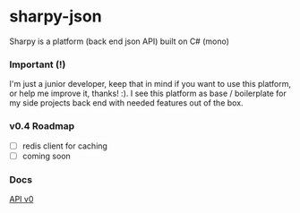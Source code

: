 # sharpy-json 
Sharpy is a platform (back end json API) built on C# (mono) 
 
### Important (!) 
 
I'm just a junior developer, keep that in mind if you want to use this platform, or help me improve it, thanks! :). I see this platform as base / boilerplate for my side projects back end with needed features out of the box. 

### v0.4 Roadmap
- [ ] redis client for caching
- [ ] coming soon

### Docs
[API v0](https://htmlpreview.github.io/?https://github.com/mxss/sharpy-json/blob/master/docs/api_v0.html)
